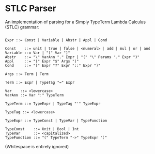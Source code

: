 # STLC Parser

An implementation of parsing for a Simply TypeTerm Lambda Calculus (STLC) grammar:

```

Expr ::= Const | Variable | Abstr | Appl | Cond

Const    ::= unit | true | false | <numeral> | add | mul | or | and
Variable ::= Var | "(" Var ")"
Abstr    ::= "\" VarAnn "." Expr | "(" "\" Params "." Expr ")"
Appl     ::= "(" Expr "$" Args ")"
Cond     ::= "(" Expr "?" Expr "::" Expr ")"

Args ::= Term | Term

Term ::= Expr | TypeTag "=" Expr

Var    ::= <lowercase>
VarAnn ::= Var ":" TypeTerm

TypeTerm ::= TypeExpr | TypeTag "'" TypeExpr

TypeTag ::= <lowercase>

TypeExpr ::= TypeConst | TypeVar | TypeFunction

TypeConst    ::= Unit | Bool | Int
TypeVar      ::= <capitalized>
TypeFunction ::= "(" TypeTerm "->" TypeExpr ")"
```

(Whitespace is entirely ignored)
